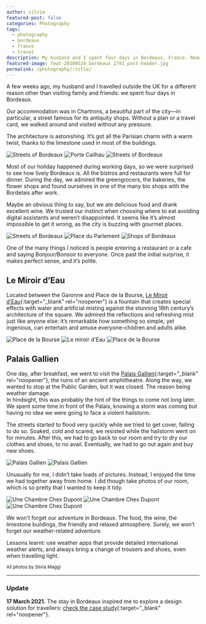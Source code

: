 ```yaml
---
author: silvia
featured-post: false
categories: Photography
tags:
  - photography
  - bordeaux
  - france
  - travel
description: My husband and I spent four days in Bordeaux, France. Read about what we saw and did, and look at the photos I took in this beautiful city.
featured-image: feat-20180524_bordeaux_2793_post-header.jpg
permalink: /photography/:title/
---
```

A few weeks ago, my husband and I travelled outside the UK for a different reason other than visiting family and friends: we spent four days in Bordeaux.

<!--more-->

Our accommodation was in Chartrons, a beautiful part of the city—in particular, a street famous for its antiquity shops. Without a plan or a travel card, we walked around and visited without any pressure.

The architecture is astonishing. It’s got all the Parisian charm with a warm twist, thanks to the limestone used in most of the buildings.

![Streets of Bordeaux](/assets/images/20180524_bordeaux_2769.jpg)
![Porte Cailhau](/assets/images/20180524_bordeaux_2783.jpg)
![Streets of Bordeaux](/assets/images/20180525_bordeaux_2846.jpg)

Most of our holiday happened during working days, so we were surprised to see how lively Bordeaux is. All the bistros and restaurants were full for dinner. During the day, we admired the greengrocers, the bakeries, the flower shops and found ourselves in one of the many bio shops with the Bordelais after work.

Maybe an obvious thing to say, but we ate delicious food and drank excellent wine. We trusted our instinct when choosing where to eat avoiding digital assistants and weren’t disappointed. It seems like it’s almost impossible to get it wrong, as the city is buzzing with gourmet places.

![Streets of Bordeaux](/assets/images/20180524_bordeaux_2774.jpg)
![Place du Parlement](/assets/images/20180524_bordeaux_2793.jpg)
![Shops of Bordeaux](/assets/images/20180525_bordeaux_2849.jpg)

One of the many things I noticed is people entering a restaurant or a cafe and saying Bonjour/Bonsoir to everyone. Once past the initial surprise, it makes perfect sense, and it’s polite.

## Le Miroir d’Eau

Located between the Garonne and Place de la Bourse, [Le Miroir d’Eau](https://youtu.be/0s8RIkpMf8Q){:target="_blank" rel="noopener"} is a fountain that creates special effects with water and artificial misting against the stunning 18th century’s architecture of the square. We admired the reflections and refreshing mist just like anyone else: it’s remarkable how something so simple, yet ingenious, can entertain and amuse everyone–children and adults alike.

![Place de la Bourse](/assets/images/20180525_bordeaux_2799.jpg)
![Le miroir d'Eau](/assets/images/20180525_bordeaux_2811.jpg)
![Place de la Bourse](/assets/images/20180525_bordeaux_2819.jpg)


## Palais Gallien

One day, after breakfast, we went to visit the [Palais Gallien](https://archaeology-travel.com/france/bordeaux-roman-amphitheatre/){:target="_blank" rel="noopener"}, the ruins of an ancient amphitheatre. Along the way, we wanted to stop at the Public Garden, but it was closed. The reason being weather damage.  
In hindsight, this was probably the hint of the things to come not long later. We spent some time in front of the Palais, knowing a storm was coming but having no idea we were going to face a violent hailstorm.

The streets started to flood very quickly while we tried to get cover, failing to do so. Soaked, cold and scared, we resisted while the hailstorm went on for minutes. After this, we had to go back to our room and try to dry our clothes and shoes, to no avail. Eventually, we had to go out again and buy new shoes.

![Palais Gallien](/assets/images/20180526_bordeaux_2886.jpg)
![Palais Gallien](/assets/images/20180526_bordeaux_2889.jpg)

Unusually for me, I didn’t take loads of pictures. Instead, I enjoyed the time we had together away from home. I did though take photos of our room, which is so pretty that I wanted to keep it tidy.

![Une Chambre Chex Dupont](/assets/images/20180525_bordeaux_2852.jpg)
![Une Chambre Chex Dupont](/assets/images/20180525_bordeaux_2854.jpg)
![Une Chambre Chex Dupont](/assets/images/20180525_bordeaux_2856.jpg)

We won’t forget our adventure in Bordeaux. The food, the wine, the limestone buildings, the friendly and relaxed atmosphere. Surely, we won’t forget our weather-related adventure.

Lessons learnt: use weather apps that provide detailed international weather alerts, and always bring a change of trousers and shoes, even when travelling light.

<small>All photos by Silvia Maggi</small>

---

### Update

**17 March 2021.** The stay in Bordeaux inspired me to explore a design solution for travellers: [check the case study](https://silviamaggidesign.com/?p=6457){:target="_blank" rel="noopener"}.
